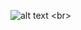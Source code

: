 ![alt text]([https://user-images.githubusercontent.com/74038190/212748830-4c709398-a386-4761-84d7-9e10b98fbe6e.gif](https://media1.tenor.com/m/KkerOljBwakAAAAd/computer-nerd.gif)https://media1.tenor.com/m/KkerOljBwakAAAAd/computer-nerd.gif) <br>
